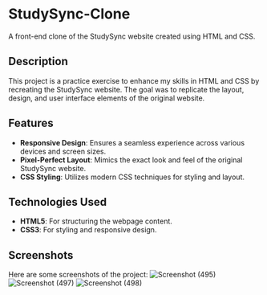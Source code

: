 # StudySync-Clone
A front-end clone of the StudySync website created using HTML and CSS.

## Description
This project is a practice exercise to enhance my skills in HTML and CSS by recreating the StudySync website. The goal was to replicate the layout, design, and user interface elements of the original website.

## Features
- **Responsive Design**: Ensures a seamless experience across various devices and screen sizes.
- **Pixel-Perfect Layout**: Mimics the exact look and feel of the original StudySync website.
- **CSS Styling**: Utilizes modern CSS techniques for styling and layout.

## Technologies Used
- **HTML5**: For structuring the webpage content.
- **CSS3**: For styling and responsive design.

## Screenshots
Here are some screenshots of the project:
![Screenshot (495)](https://github.com/Ankitarai27/StudySync-Clone/assets/129681815/5b31ce9c-afbc-462c-bfe0-bf52f8e46d01)
![Screenshot (497)](https://github.com/Ankitarai27/StudySync-Clone/assets/129681815/ac8f01e7-ad7a-4845-93b5-369d8d53d4c5)
![Screenshot (498)](https://github.com/Ankitarai27/StudySync-Clone/assets/129681815/09c5c18c-33c0-4c5a-ac0a-4d77eac13094)
